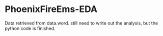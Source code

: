 # PhoenixFireEms-EDA

Data retrieved from data.word.
still need to write out the analysis, but the python code is finished. 
